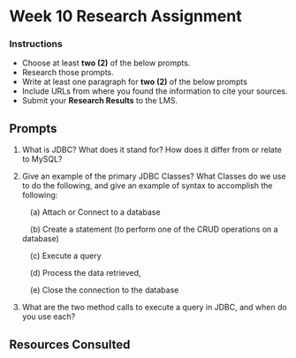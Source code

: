 # Week 10 Research Assignment

### Instructions

-   Choose at least **two (2)** of the below prompts.
-   Research those prompts.
-   Write at least one paragraph for **two (2)** of the below prompts
-   Include URLs from where you found the information to cite your sources.
-   Submit your **Research Results** to the LMS.

## Prompts

1. What is JDBC? What does it stand for? How does it differ from or relate to MySQL?

2. Give an example of the primary JDBC Classes? What Classes do we use to do the following, and give an example of syntax to accomplish the following:

    &emsp;(a) Attach or Connect to a database

    &emsp;(b) Create a statement (to perform one of the CRUD operations on a database)

    &emsp;(c) Execute a query

    &emsp;(d) Process the data retrieved,

    &emsp;(e) Close the connection to the database

3. What are the two method calls to execute a query in JDBC, and when do you use each?

## Resources Consulted

<!-- <a id="source-1"></a>1.   -->

<!-- <a id="source-2"></a>2.   -->
<!-- <a id="source-3"></a>3.   -->
